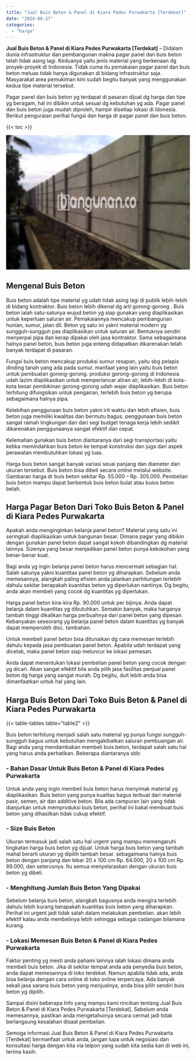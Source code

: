 ```yaml
---
title: "Jual Buis Beton & Panel di Kiara Pedes Purwakarta [Terdekat]"
date: "2024-06-17"
categories: 
  - "harga"
---
```


**Jual Buis Beton & Panel di Kiara Pedes Purwakarta \[Terdekat\]** – Didalam dunia infrastruktur dan pembangunan makna pagar panel dan buis beton telah tidak asing lagi. Keduanya yaitu jenis material yang berkenaan dg proyek-proyek di Indonesia. Tidak cuma itu pemakaian pagar panel dan buis beton meluas tidak hanya digunakan di bidang infrastruktur saja. Masyarakat area pemukiman kini sudah begitu banyak yang menggunakan kedua tipe material tersebut.

Pagar panel dan buis beton yg terdapat di pasaran dijual dg harga dan tipe yg beragam, hal ini dibikin untuk sesuai dg kebutuhan yg ada. Pagar panel dan buis beton juga mudah diproleh, hampir disetiap lokasi di Idonesia. Berikut penguraian perihal fungsi dan harga dr pagar panel dan buis beton.

{{< toc >}}

![Jual Buis Beton & Panel di Kiara Pedes Purwakarta [Terdekat]](/images/jual-panel-buis-beton-murah-37.png)

## Mengenal Buis Beton

Buis beton adalah tipe material yg udah tidak asing lagi di publik lebih-lebih di bidang kontraktor. Buis beton lebih dikenal dg arti gorong-gorong . Buis beton ialah satu-satunya wujud beton yg siap gunakan yang diaplikasikan untuk keperluan saluran air. Pemakaiannya mencakup pembangunan hunian, sumur, jalan dll. Beton yg satu ini yakni material modern yg sungguh-sungguh pas diaplikasikan untuk saluran air. Bentuknya sendiri menyerpai pipa dan kerap dipakai oleh jasa kontraktor. Sama sebagaimana halnya panel beton, buis beton juga enteng didapatkan dikarenakan telah banyak terdapat di pasaran.

Fungsi buis beton mencakup produksi sumur resapan, yaitu sbg pelapis dinding tanah yang ada pada sumur. manfaat yang lain yaitu buis beton untuk pembuatan gorong-gorong. produksi gorong-gorong di Indonesia udah lazim diaplikasikan untuk memperlancar aliran air, lebih-lebih di kota-kota besar pembikinan gorong-gorong udah wajar diaplikasikan. Buis beton terhitung difungsikan untuk pengairan, terlebih buis beton yg berupa sebagaimana halnya pipa.

Kelebihan penggunaan buis beton yakni irit waktu dan lebih efisien, buis beton juga memiliki kwalitas dan bermutu bagus. penggunaan buis beton sangat ramah lingkungan dan dari segi budget tenaga kerja lebih sedikit dikarenakan penggunaanya sangat efektif dan cepat.

Kelemahan gunakan buis beton diantaranya dari segi transportasi yaitu ketika memindahkan buis beton ke tempat konstruksi dan juga dari aspek perawatan membutuhkan lokasi yg luas.

Harga buis beton sangat banyak variasi seuai panjang dan diameter dari ukuran tersebut. Buis beton bisa dibeli secara online melalui website. Gambaran harga dr buis beton sekitar Rp. 55.000 – Rp. 305.000. Pembelian buis beton mampu dapat berbentuk buis beton bulat atau buios beton belah.

## Harga Pagar Beton Dari Toko Buis Beton & Panel di Kiara Pedes Purwakarta

Apakah anda menginginkan belanja panel beton? Material yang satu ini seringkali diaplikasikan untuk bangunan besar. Dimana pagar yang dibikin dengan gunakan panel beton dapat sangat kokoh dibandingkan dg material lainnya. Sizenya yang besar menjadikan panel beton punya kekokohan yang benar-benar kuat.

Bagi anda yg ingin belanja panel beton harus mencermati sebagian hal. Salah satunya yakni kuantitas panel beton yg diharapkan. Sebelum anda memesannya, alangkah paling efisien anda jalankan perhitungan terlebih dahulu sekitar berapakah kuantitas beton yg diperlukan nantinya. Dg begitu, anda akan membeli yang cocok dg kuantitas yg diperlukan.

Harga panel beton kira-kira Rp. 90.000 untuk per bijinya. Anda dapat belanja dalam kuantitas yg dibutuhkan. Semakin banyak, maka harganya tambah tinggi dikalikan harga perbuahnya dari panel beton yang dipesan. Kebanyakan seseorang yg belanja panel beton dalam kuantitas yg banyak dapat memperoleh disc. tambahan.

Untuk membeli panel beton bisa ditunaikan dg cara memesan terlebih dahulu kepada jasa pembuatan panel beton. Apabila udah terdapat yang dicetak, maka panel beton siap meluncur ke lokasi pemesan.

Anda dapat menentukan lokasi pembelian panel beton yang cocok dengan yg dicari. Akan sangat efektif bila anda pilih jasa fasilitas penjual panel beton dg harga yang sangat murah. Dg begitu, duit lebih anda bisa dimanfaatkan untuk hal yang lain.

## Harga Buis Beton Dari Toko Buis Beton & Panel di Kiara Pedes Purwakarta

{{< table-tables table="table2" >}}

Buis beton terhitung menjadi salah satu material yg punya fungsi sungguh-sungguh bagus untuk kebutuhan mengakibatkan saluran pembuangan air. Bagi anda yang mendambakan membeli buis beton, terdapat salah satu hal yang harus anda perhatikan. Beberapa diantaranya sbb:

### \- Bahan Dasar Untuk Buis Beton & Panel di Kiara Pedes Purwakarta

Untuk anda yang ingin membeli buis beton harus menyimak material yg diaplikasikan. Buis beton yang punya kualitas bagus terbuat dari material pasir, semen, air dan additive beton. Bila ada campuran lain yang tidak dianjurkan untuk memproduksi buis beton, perihal ini bakal membuat buis beton yang dihasilkan tidak cukup efektif.

### \- Size Buis Beton

Ukuran termasuk jadi salah satu hal urgent yang mampu memengaruhi tingkatan harga buis beton yg dijual. Untuk harga buis beton yang tambah mahal berarti ukuran yg dipilih tambah besar. sebagaimana halnya buis beton dengan panjang dan lebar 20 x 100 cm Rp. 64.000, 20 x 100 cm Rp. 89.000, dan seterusnya. Itu semua menyelaraskan dengan ukuran buis beton yg dibeli.

### \- Menghitung Jumlah Buis Beton Yang Dipakai

Sebelum belanja buis beton, alangkah bagusnya anda mengira terlebih dahulu lebih kurang berapakah kuantitas buis beton yang diharapkan. Perihal ini urgent jadi tidak salah dalam melakukan pembelian. akan lebih efektif kalau anda membelinya lebih sehingga sebagai cadangan bilamana kurang.

### \- Lokasi Memesan Buis Beton & Panel di Kiara Pedes Purwakarta

Faktor penting yg mesti anda pahami lainnya ialah lokasi dimana anda membeli buis beton. Jika di sekitar tempat anda ada penyedia buis beton, anda dapat memesannya di toko terdekat. Namun apabila tidak ada, anda bisa belanja dengan cara online di toko online terpercaya. Ada banyak sekali jasa sarana buis beton yang menjualnya, anda bisa pilih sendiri buis beton yg dipilih.

Sampai disini beberapa Info yang mampu kami rincikan tentang Jual Buis Beton & Panel di Kiara Pedes Purwakarta \[Terdekat\]. Sebelum anda memesannya, pastikan anda mengetahuinya secara cermat jadi tidak berlangsung kesalahan disaat pembelian.

Semoga informasi Jual Buis Beton & Panel di Kiara Pedes Purwakarta \[Terdekat\] bermanfaat untuk anda, jangan lupa untuk negosiasi dan konsultasi harga dengan kita via telpon yang sudah kita sedia kan di web ini, terima kasih.
